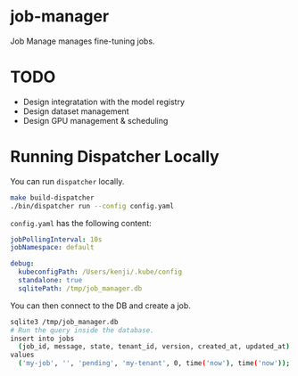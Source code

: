 # job-manager

Job Manage manages fine-tuning jobs.

# TODO
- Design integratation with the model registry
- Design dataset management
- Design GPU management & scheduling

# Running Dispatcher Locally

You can run `dispatcher` locally.

```bash
make build-dispatcher
./bin/dispatcher run --config config.yaml
```

`config.yaml` has the following content:

```yaml
jobPollingInterval: 10s
jobNamespace: default

debug:
  kubeconfigPath: /Users/kenji/.kube/config
  standalone: true
  sqlitePath: /tmp/job_manager.db
```

You can then connect to the DB and create a job.

```bash
sqlite3 /tmp/job_manager.db
# Run the query inside the database.
insert into jobs
  (job_id, message, state, tenant_id, version, created_at, updated_at)
values
  ('my-job', '', 'pending', 'my-tenant', 0, time('now'), time('now'));
```
